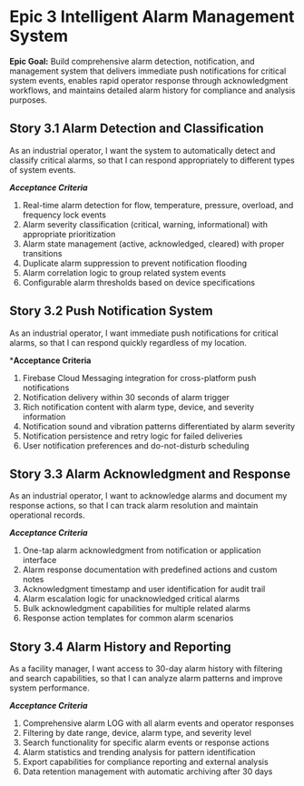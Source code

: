 # Epic 3 Intelligent Alarm Management System

**Epic Goal:** Build comprehensive alarm detection, notification, and management system that delivers immediate push notifications for critical system events, enables rapid operator response through acknowledgment workflows, and maintains detailed alarm history for compliance and analysis purposes.

## Story 3.1 Alarm Detection and Classification

As an industrial operator,
I want the system to automatically detect and classify critical alarms,
so that I can respond appropriately to different types of system events.

***Acceptance Criteria***

1. Real-time alarm detection for flow, temperature, pressure, overload, and frequency lock events
2. Alarm severity classification (critical, warning, informational) with appropriate prioritization
3. Alarm state management (active, acknowledged, cleared) with proper transitions
4. Duplicate alarm suppression to prevent notification flooding
5. Alarm correlation logic to group related system events
6. Configurable alarm thresholds based on device specifications

## Story 3.2 Push Notification System

As an industrial operator,
I want immediate push notifications for critical alarms,
so that I can respond quickly regardless of my location.

***Acceptance Criteria**

1. Firebase Cloud Messaging integration for cross-platform push notifications
2. Notification delivery within 30 seconds of alarm trigger
3. Rich notification content with alarm type, device, and severity information
4. Notification sound and vibration patterns differentiated by alarm severity
5. Notification persistence and retry logic for failed deliveries
6. User notification preferences and do-not-disturb scheduling

## Story 3.3 Alarm Acknowledgment and Response

As an industrial operator,
I want to acknowledge alarms and document my response actions,
so that I can track alarm resolution and maintain operational records.

***Acceptance Criteria***

1. One-tap alarm acknowledgment from notification or application interface
2. Alarm response documentation with predefined actions and custom notes
3. Acknowledgment timestamp and user identification for audit trail
4. Alarm escalation logic for unacknowledged critical alarms
5. Bulk acknowledgment capabilities for multiple related alarms
6. Response action templates for common alarm scenarios

## Story 3.4 Alarm History and Reporting

As a facility manager,
I want access to 30-day alarm history with filtering and search capabilities,
so that I can analyze alarm patterns and improve system performance.

***Acceptance Criteria***

1. Comprehensive alarm LOG with all alarm events and operator responses
2. Filtering by date range, device, alarm type, and severity level
3. Search functionality for specific alarm events or response actions
4. Alarm statistics and trending analysis for pattern identification
5. Export capabilities for compliance reporting and external analysis
6. Data retention management with automatic archiving after 30 days
